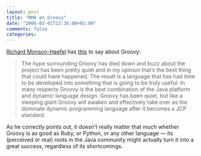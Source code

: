 ```yaml
---
layout: post
title: "RMH on Groovy"
date: "2006-03-01T23:36:00+01:00"
comments: false
categories: 
---
```


<p><a href="http://rmh.blogs.com/">Richard Monson-Haefel</a> has <a href="http://rmh.blogs.com/weblog/2006/02/groovy_the_slee.html">this</a> to say about Groovy:</p>

<blockquote>
<p>The hype surrounding Groovy has died down and buzz about the project has been pretty quiet and in my opinion that&#8217;s the best thing that could have happened. The result is a language that has had time to be developed into something that is going to be truly useful. In many respects Groovy is the best combination of the Java platform and dynamic language design. Groovy has been quiet, but like a sleeping giant Groovy will awaken and effectively take over as the dominate dynamic programming language after it becomes a JCP standard.</p>
</blockquote>

<p>As he correctly points out, it doesn&#8217;t really matter that much whether Groovy is as good as Ruby, or Python, or any other language &#8212; its (perceived or real) roots in the Java community might actually turn it into a great success, regardless of its shortcomings.</p>


